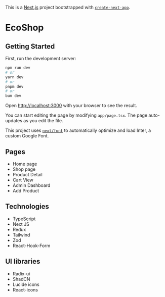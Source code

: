 This is a [Next.js](https://nextjs.org/) project bootstrapped with [`create-next-app`](https://github.com/vercel/next.js/tree/canary/packages/create-next-app).

# EcoShop

## Getting Started

First, run the development server:

```bash
npm run dev
# or
yarn dev
# or
pnpm dev
# or
bun dev
```

Open [http://localhost:3000](http://localhost:3000) with your browser to see the result.

You can start editing the page by modifying `app/page.tsx`. The page auto-updates as you edit the file.

This project uses [`next/font`](https://nextjs.org/docs/basic-features/font-optimization) to automatically optimize and load Inter, a custom Google Font.

## Pages

- Home page
- Shop page
- Product Detail
- Cart View
- Admin Dashboard
- Add Product

## Technologies

- TypeScript
- Next JS
- Redux
- Tailwind
- Zod
- React-Hook-Form

## UI libraries
- Radix-ui
- ShadCN
- Lucide icons
- React-icons

